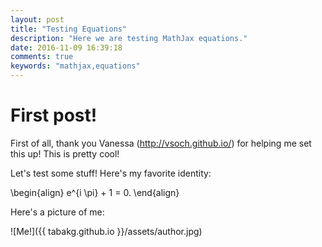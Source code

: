 ```yaml
---
layout: post
title: "Testing Equations"
description: "Here we are testing MathJax equations."
date: 2016-11-09 16:39:18
comments: true
keywords: "mathjax,equations"
---
```


# First post!

First of all, thank you Vanessa (http://vsoch.github.io/) for helping me set this up!
This is pretty cool!

Let's test some stuff! Here's my favorite identity:

<p>
\begin{align}
e^{i \pi} + 1 = 0.
\end{align}
<p>

Here's a picture of me:

![Me!]({{ tabakg.github.io }}/assets/author.jpg)

